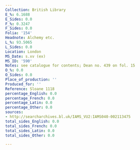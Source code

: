 ```yaml
---
Collection: British Library
E_%: 6.1688
E_Sides: 0.0
F_%: 0.3247
F_Sides: 0.0
Folia: '154'
Headnote: Alchemy etc.
L_%: 93.5065
L_Sides: 0.0
Location: London
MS_Date: s.xv (ex)
MS_ID: '590'
Notes: see catalogue for contents; Dean no. 439 on fol. 15
O_%: 0.0
O_Sides: 0.0
Place_of_production: ''
Produced_for: ''
Reference: Sloane 1118
percentage_English: 0.0
percentage_French: 0.0
percentage_Latin: 0.0
percentage_Other: 0.0
sources:
- http://searcharchives.bl.uk/IAMS_VU2:IAMS040-002113475
total_sides_English: 0.0
total_sides_French: 0.0
total_sides_Latin: 0.0
total_sides_Other: 0.0

---
```

